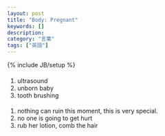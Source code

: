 ```yaml
---
layout: post
title: "Body: Pregnant"
keywords: []
description: 
category: "言葉"
tags: ["英語"]
---
```

{% include JB/setup %}

####
1. ultrasound
2. unborn baby
3. tooth brushing



####
1. nothing can ruin this moment, this is very special.
2. no one is going to get hurt
3. rub her lotion, comb the hair
